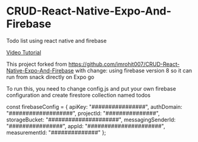 # CRUD-React-Native-Expo-And-Firebase
Todo list using react native and firebase

<a href="https://www.youtube.com/watch?v=sc7RNl2YZHY" rel="nofollow">Video Tutorial</a>

This project forked from https://github.com/imrohit007/CRUD-React-Native-Expo-And-Firebase
with change: using firebase version 8 so it can run from snack directly on Expo go

To run this, you need to change config.js and put your own firebase configuration and create firestore collection named todos

const firebaseConfig = {
  apiKey: "################",
  authDomain: "###################",
  projectId: "###############",
  storageBucket: "#####################",
  messagingSenderId: "################",
  appId: "######################",
  measurementId: "##############"
};
